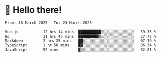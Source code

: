 # 👋 Hello there!

<!--START_SECTION:waka-->

```txt
From: 16 March 2025 - To: 23 March 2025

Vue.js           12 hrs 14 mins  ██████████░░░░░░░░░░░░░░░   39.35 %
Go               11 hrs 45 mins  █████████▒░░░░░░░░░░░░░░░   37.77 %
Markdown         2 hrs 25 mins   ██░░░░░░░░░░░░░░░░░░░░░░░   07.79 %
TypeScript       1 hr 58 mins    █▓░░░░░░░░░░░░░░░░░░░░░░░   06.34 %
JavaScript       52 mins         ▓░░░░░░░░░░░░░░░░░░░░░░░░   02.81 %
```

<!--END_SECTION:waka-->
